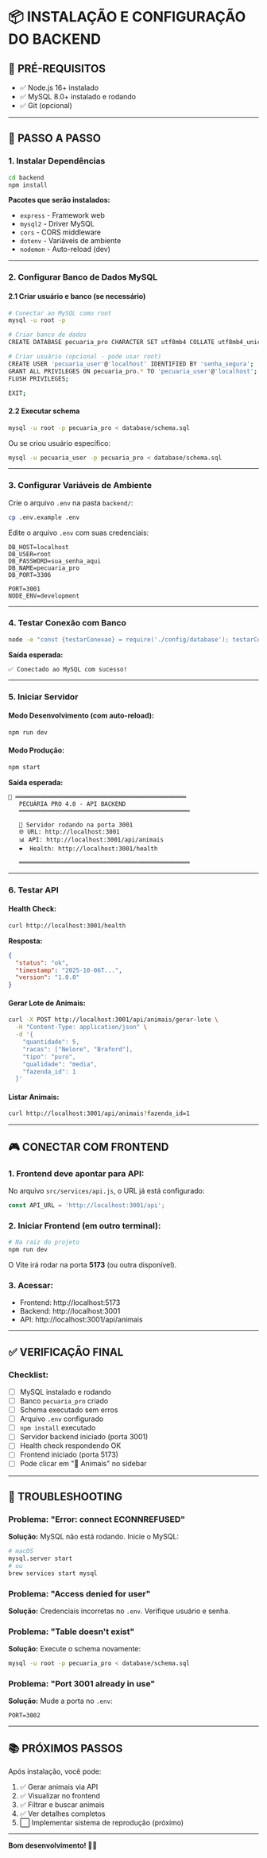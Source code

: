 # 📦 INSTALAÇÃO E CONFIGURAÇÃO DO BACKEND

## 🔧 PRÉ-REQUISITOS

- ✅ Node.js 16+ instalado
- ✅ MySQL 8.0+ instalado e rodando
- ✅ Git (opcional)

---

## 📝 PASSO A PASSO

### **1. Instalar Dependências**

```bash
cd backend
npm install
```

**Pacotes que serão instalados:**
- `express` - Framework web
- `mysql2` - Driver MySQL
- `cors` - CORS middleware
- `dotenv` - Variáveis de ambiente
- `nodemon` - Auto-reload (dev)

---

### **2. Configurar Banco de Dados MySQL**

#### **2.1 Criar usuário e banco (se necessário)**

```bash
# Conectar ao MySQL como root
mysql -u root -p

# Criar banco de dados
CREATE DATABASE pecuaria_pro CHARACTER SET utf8mb4 COLLATE utf8mb4_unicode_ci;

# Criar usuário (opcional - pode usar root)
CREATE USER 'pecuaria_user'@'localhost' IDENTIFIED BY 'senha_segura';
GRANT ALL PRIVILEGES ON pecuaria_pro.* TO 'pecuaria_user'@'localhost';
FLUSH PRIVILEGES;

EXIT;
```

#### **2.2 Executar schema**

```bash
mysql -u root -p pecuaria_pro < database/schema.sql
```

Ou se criou usuário específico:

```bash
mysql -u pecuaria_user -p pecuaria_pro < database/schema.sql
```

---

### **3. Configurar Variáveis de Ambiente**

Crie o arquivo `.env` na pasta `backend/`:

```bash
cp .env.example .env
```

Edite o arquivo `.env` com suas credenciais:

```env
DB_HOST=localhost
DB_USER=root
DB_PASSWORD=sua_senha_aqui
DB_NAME=pecuaria_pro
DB_PORT=3306

PORT=3001
NODE_ENV=development
```

---

### **4. Testar Conexão com Banco**

```bash
node -e "const {testarConexao} = require('./config/database'); testarConexao();"
```

**Saída esperada:**
```
✅ Conectado ao MySQL com sucesso!
```

---

### **5. Iniciar Servidor**

#### **Modo Desenvolvimento (com auto-reload):**

```bash
npm run dev
```

#### **Modo Produção:**

```bash
npm start
```

**Saída esperada:**
```
🐄 ════════════════════════════════════════════════
   PECUÁRIA PRO 4.0 - API BACKEND
   ════════════════════════════════════════════════

   🚀 Servidor rodando na porta 3001
   🌐 URL: http://localhost:3001
   📊 API: http://localhost:3001/api/animais
   ❤️  Health: http://localhost:3001/health

   ════════════════════════════════════════════════
```

---

### **6. Testar API**

#### **Health Check:**
```bash
curl http://localhost:3001/health
```

**Resposta:**
```json
{
  "status": "ok",
  "timestamp": "2025-10-06T...",
  "version": "1.0.0"
}
```

#### **Gerar Lote de Animais:**
```bash
curl -X POST http://localhost:3001/api/animais/gerar-lote \
  -H "Content-Type: application/json" \
  -d '{
    "quantidade": 5,
    "racas": ["Nelore", "Braford"],
    "tipo": "puro",
    "qualidade": "media",
    "fazenda_id": 1
  }'
```

#### **Listar Animais:**
```bash
curl http://localhost:3001/api/animais?fazenda_id=1
```

---

## 🎮 CONECTAR COM FRONTEND

### **1. Frontend deve apontar para API:**

No arquivo `src/services/api.js`, o URL já está configurado:
```javascript
const API_URL = 'http://localhost:3001/api';
```

### **2. Iniciar Frontend (em outro terminal):**

```bash
# Na raiz do projeto
npm run dev
```

O Vite irá rodar na porta **5173** (ou outra disponível).

### **3. Acessar:**

- Frontend: http://localhost:5173
- Backend: http://localhost:3001
- API: http://localhost:3001/api/animais

---

## ✅ VERIFICAÇÃO FINAL

### **Checklist:**

- [ ] MySQL instalado e rodando
- [ ] Banco `pecuaria_pro` criado
- [ ] Schema executado sem erros
- [ ] Arquivo `.env` configurado
- [ ] `npm install` executado
- [ ] Servidor backend iniciado (porta 3001)
- [ ] Health check respondendo OK
- [ ] Frontend iniciado (porta 5173)
- [ ] Pode clicar em "🐄 Animais" no sidebar

---

## 🐛 TROUBLESHOOTING

### **Problema: "Error: connect ECONNREFUSED"**
**Solução:** MySQL não está rodando. Inicie o MySQL:
```bash
# macOS
mysql.server start
# ou
brew services start mysql
```

### **Problema: "Access denied for user"**
**Solução:** Credenciais incorretas no `.env`. Verifique usuário e senha.

### **Problema: "Table doesn't exist"**
**Solução:** Execute o schema novamente:
```bash
mysql -u root -p pecuaria_pro < database/schema.sql
```

### **Problema: "Port 3001 already in use"**
**Solução:** Mude a porta no `.env`:
```env
PORT=3002
```

---

## 📚 PRÓXIMOS PASSOS

Após instalação, você pode:

1. ✅ Gerar animais via API
2. ✅ Visualizar no frontend
3. ✅ Filtrar e buscar animais
4. ✅ Ver detalhes completos
5. ⬜ Implementar sistema de reprodução (próximo)

---

**Bom desenvolvimento! 🐄🧬**

